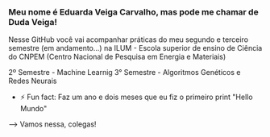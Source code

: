 ### Meu nome é Eduarda Veiga Carvalho, mas pode me chamar de Duda Veiga!

Nesse GitHub você vai acompanhar práticas do meu segundo e terceiro semestre (em andamento...) na ILUM - Escola superior de ensino de Ciência do CNPEM (Centro Nacional de Pesquisa em Energia e Materiais)

2º Semestre - Machine Learnig 
3° Semestre - Algoritmos Genéticos e Redes Neurais 

- ⚡ Fun fact: Faz um ano e dois meses que eu fiz o primeiro print "Hello Mundo"


--> Vamos nessa, colegas!
